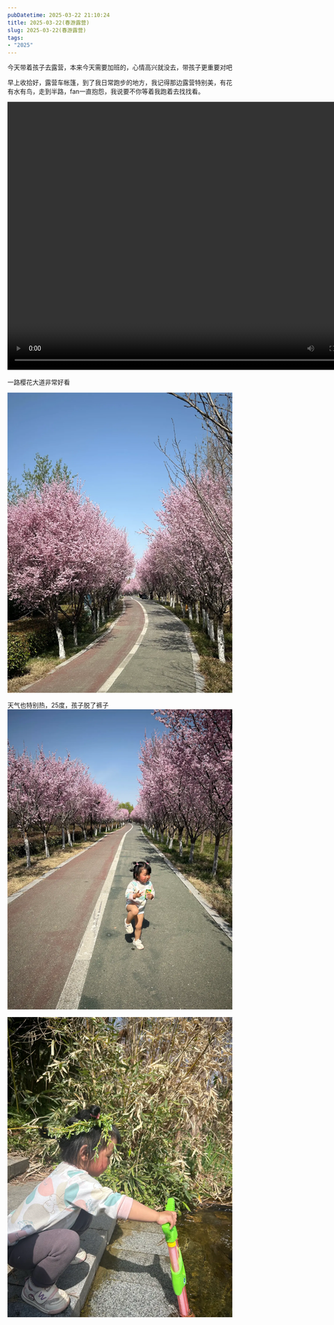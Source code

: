 ```yaml
---
pubDatetime: 2025-03-22 21:10:24
title: 2025-03-22(春游露营)
slug: 2025-03-22(春游露营)
tags:
- "2025"
---
```


今天带着孩子去露营，本来今天需要加班的，心情高兴就没去，带孩子更重要对吧

早上收拾好，露营车帐篷，到了我日常跑步的地方，我记得那边露营特别美，有花有水有鸟，走到半路，fan一直抱怨，我说要不你等着我跑着去找找看。

<video src="https://pub-4232cd0528364004a537285f400807bf.r2.dev/2025/0fb2115b-4f94-46bf-95bb-a0c81ed87ea2.mov" autoplay="false" controls="controls" width="800" height="600"/></video>

一路樱花大道非常好看

![image](../../../../public/img/2025/2025-03-22-69d48be8-6dc8-47f5-b468-176e9309a00d.webp)

天气也特别热，25度，孩子脱了裤子
![image](../../../../public/img/2025/2025-03-22-0f7fd295-32af-4761-be0f-3dd767b7299c.webp)

![image](../../../../public/img/2025/2025-03-22-cae5cedf-7a35-45d3-829a-da4c48e0376a.webp)